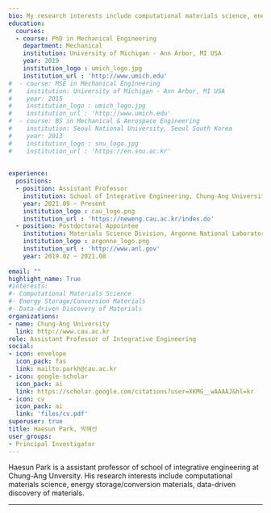 ```yaml
---
bio: My research interests include computational materials science, energy storage/conversion materials, data-driven discovery of materials.
education:
  courses:
  - course: PhD in Mechanical Engineering
    department: Mechanical
    institution: University of Michigan - Ann Arbor, MI USA
    year: 2019
    institution_logo : umich_logo.jpg
    institution_url : 'http://www.umich.edu'    
#  - course: MSE in Mechanical Engineering
#    institution: University of Michigan - Ann Arbor, MI USA
#    year: 2015
#    institution_logo : umich_logo.jpg
#    institution_url : 'http://www.umich.edu'
#  - course: BS in Mechanical & Aerospace Engineering
#    institution: Seoul National University, Seoul South Korea
#    year: 2013
#    institution_logo : snu_logo.jpg
#    institution_url : 'https://en.snu.ac.kr'    
    
    
experience:
  positions:
  - position: Assistant Professor
    institution: School of Integrative Engineering, Chung-Ang University, Seoul, South Korea
    year: 2021.09 ~ Present
    institution_logo : cau_logo.png
    institution_url : 'https://neweng.cau.ac.kr/index.do'
  - position: Postdoctoral Appointee
    institution: Materials Science Division, Argonne National Laboratory, Lemont, IL USA
    institution_logo : argonne_logo.png
    institution_url : 'http://www.anl.gov'
    year: 2019.02 ~ 2021.08
  
email: ""
highlight_name: True
#interests:
#- Computational Materials Science
#- Energy Storage/Conversion Materials
#- Data-driven Discovery of Materials
organizations:
- name: Chung-Ang University
  link: http://www.cau.ac.kr
role: Assistant Professor of Integrative Engineering
social:
- icon: envelope
  icon_pack: fas
  link: mailto:parkh@cau.ac.kr
- icon: google-scholar
  icon_pack: ai
  link: https://scholar.google.com/citations?user=XKMG__wAAAAJ&hl=kr
- icon: cv
  icon_pack: ai
  link: 'files/cv.pdf'
superuser: true
title: Haesun Park, 박해선
user_groups:
- Principal Investigator
---
```

Haesun Park is a assistant professor of school of integrative engineering at Chung-Ang Unversity. His research interests include  computational materials science, energy storage/conversion materials, data-driven discovery of materials. 

---



